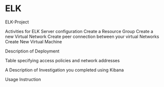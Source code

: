 # ELK
ELK-Project

Activities for ELK Server configuration
Create a Resource Group
Create a new Virtual Network
Create peer connection between your virtual Networks
Create New Virtual Machine




Description of Deployment



Table specifying access policies and network addresses




A Description of Investigation you completed using Kibana




Usage Instruction





